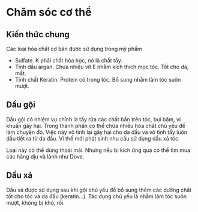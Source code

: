 # Chăm sóc cơ thể

## Kiến thức chung

Các loại hóa chất cơ bản được sử dụng trong mỹ phẩm

- Sulfate. K phải chất hóa học, nó là chất tẩy.
- Tinh dầu argan. Chưa nhiều vit E nhằm kích thích mọc tóc. Tốt cho da, mắt.
- Tinh chất Keratin. Protein có trong tóc. Bổ sung nhằm làm tóc suôn mượt.

## Dầu gội

Dầu gội có nhiệm vụ chính là tẩy rửa các chất bẩn trên tóc, bụi bặm, vi khuẩn gây hại. Trong thành phần có thể chứa nhiều hóa chất chủ yếu để làm chuyện đó. Việc này vô tình lại gây hại cho da dầu và vô tình tẩy luôn dầu tiết ra từ da đầu. Vì thế mới phát sinh nhu cầu sử dụng dầu xả tóc.

Loại này có thể dùng thoải mái. Nhưng nếu bị kích ứng quá có thể tìm mua các hãng dịu và lành như Dove.

## Dầu xả

Dầu xả được sử dụng sau khi gội chủ yếu để bổ sung thêm các dưỡng chất tốt cho tóc và da đầu (keratin...). Tác dụng chủ yếu là nhằm làm tóc suôn mượt, không bị khô, rối.
